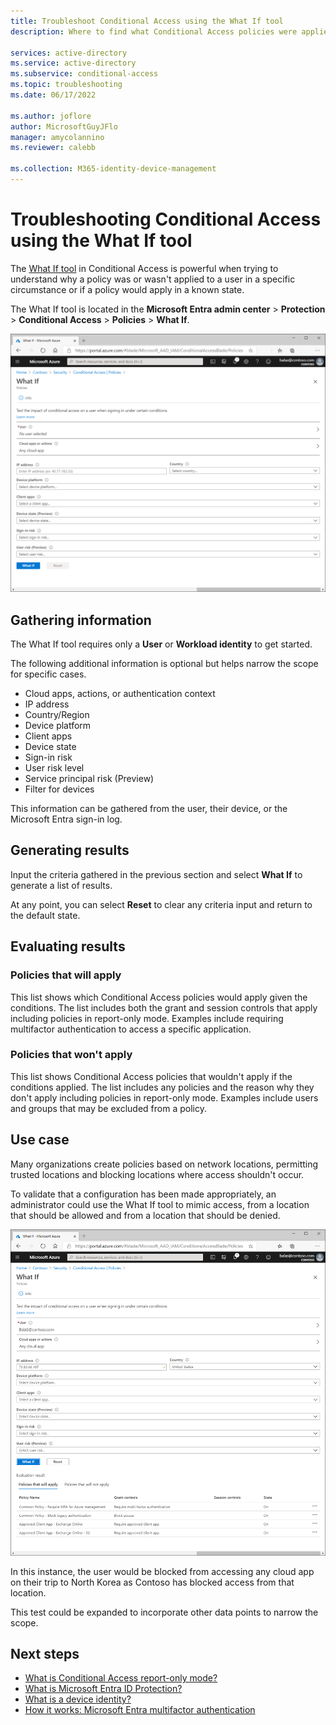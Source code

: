 ```yaml
---
title: Troubleshoot Conditional Access using the What If tool
description: Where to find what Conditional Access policies were applied and why

services: active-directory
ms.service: active-directory
ms.subservice: conditional-access
ms.topic: troubleshooting
ms.date: 06/17/2022

ms.author: joflore
author: MicrosoftGuyJFlo
manager: amycolannino
ms.reviewer: calebb

ms.collection: M365-identity-device-management
---
```

# Troubleshooting Conditional Access using the What If tool

The [What If tool](what-if-tool.md) in Conditional Access is powerful when trying to understand why a policy was or wasn't applied to a user in a specific circumstance or if a policy would apply in a known state.

The What If tool is located in the **Microsoft Entra admin center** > **Protection** > **Conditional Access** > **Policies** > **What If**.

![Conditional Access What If tool at default state](./media/troubleshoot-conditional-access-what-if/conditional-access-what-if-tool.png)

## Gathering information

The What If tool requires only a **User** or **Workload identity** to get started. 

The following additional information is optional but helps narrow the scope for specific cases.

* Cloud apps, actions, or authentication context
* IP address 
* Country/Region
* Device platform
* Client apps
* Device state
* Sign-in risk
* User risk level
* Service principal risk (Preview)
* Filter for devices

This information can be gathered from the user, their device, or the Microsoft Entra sign-in log.

## Generating results

Input the criteria gathered in the previous section and select **What If** to generate a list of results. 

At any point, you can select **Reset** to clear any criteria input and return to the default state.

## Evaluating results

### Policies that will apply

This list shows which Conditional Access policies would apply given the conditions. The list includes both the grant and session controls that apply including policies in report-only mode. Examples include requiring multifactor authentication to access a specific application. 

### Policies that won't apply

This list shows Conditional Access policies that wouldn't apply if the conditions applied. The list includes any policies and the reason why they don't apply including policies in report-only mode. Examples include users and groups that may be excluded from a policy.

## Use case

Many organizations create policies based on network locations, permitting trusted locations and blocking locations where access shouldn't occur.

To validate that a configuration has been made appropriately, an administrator could use the What If tool to mimic access, from a location that should be allowed and from a location that should be denied.

[ ![What If tool showing results with Block access](./media/troubleshoot-conditional-access-what-if/conditional-access-what-if-results.png)](./media/troubleshoot-conditional-access-what-if/conditional-access-what-if-results.png#lightbox)

In this instance, the user would be blocked from accessing any cloud app on their trip to North Korea as Contoso has blocked access from that location.

This test could be expanded to incorporate other data points to narrow the scope.

## Next steps

* [What is Conditional Access report-only mode?](concept-conditional-access-report-only.md)
* [What is Microsoft Entra ID Protection?](../identity-protection/overview-identity-protection.md)
* [What is a device identity?](../devices/overview.md)
* [How it works: Microsoft Entra multifactor authentication](~/identity/authentication/concept-mfa-howitworks.md)
